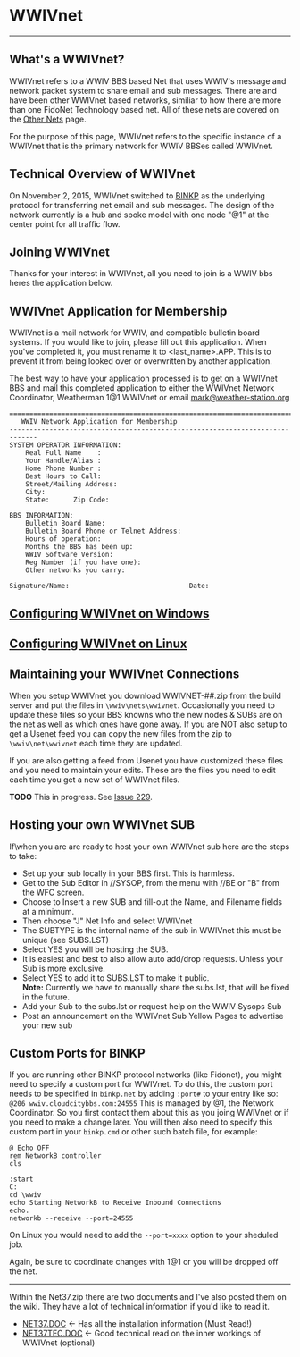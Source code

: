 # WWIVnet
***

## What's a WWIVnet?
WWIVnet refers to a WWIV BBS based Net that uses WWIV's message and network 
packet system to share email and sub messages. There are and have been other 
WWIVnet based networks, similiar to how there are more than one FidoNet 
Technology based net. All of these nets are covered on the [Other Nets](other_nets.md) page.

For the purpose of this page, WWIVnet refers to the specific instance of a 
WWIVnet that is the primary network for WWIV BBSes called WWIVnet.

## Technical Overview of WWIVnet

On November 2, 2015, WWIVnet switched to [BINKP](https://en.wikipedia.org/wiki/Binkp) as the underlying protocol for transferring net email and sub messages. The design of the network currently is a hub and spoke model with one node "@1" at the center point for all traffic flow.

## Joining WWIVnet

Thanks for your interest in WWIVnet,
all you need to join is a WWIV bbs heres the application below.

## WWIVnet Application for Membership

WWIVnet is a mail network for WWIV, and compatible bulletin board
systems. If you would like to join, please fill out this application.
When you've completed it, you must rename it to <last_name>.APP. This is
to prevent it from being looked over or overwritten by another application.

The best way to have your application processed is to get on a WWIVnet
BBS and mail this completed application to either the WWIVnet Network 
Coordinator, Weatherman 1@1 WWIVnet or email mark@weather-station.org


    =============================================================================
       WWIV Network Application for Membership
    -----------------------------------------------------------------------------
    SYSTEM OPERATOR INFORMATION:
        Real Full Name    :
        Your Handle/Alias :
        Home Phone Number : 
        Best Hours to Call: 
        Street/Mailing Address: 
        City: 
        State:      Zip Code:
    
    BBS INFORMATION:
        Bulletin Board Name:
        Bulletin Board Phone or Telnet Address:
        Hours of operation: 
        Months the BBS has been up: 
        WWIV Software Version:               
        Reg Number (if you have one): 
        Other networks you carry:

    Signature/Name:                              Date:
    
## [Configuring WWIVnet on Windows](wwivnet_windows.md)
## [Configuring WWIVnet on Linux](wwivnet_linux.md)
## Maintaining your WWIVnet Connections
When you setup WWIVnet you download WWIVNET-##.zip from the build server and put the files in ```\wwiv\nets\wwivnet```. Occasionally you need to update these files so your BBS knowns who the new nodes & SUBs are on the net as well as which ones have gone away. If you are NOT also setup to get a Usenet feed you can copy the new files from the zip to ```\wwiv\net\wwivnet``` each time they are updated.

If you are also getting a feed from Usenet you have customized these files and you need to maintain your edits. These are the files you need to edit each time you get a new set of WWIVnet files.

**TODO** This in progress. See [Issue 229](https://github.com/wwivbbs/wwiv/issues/229).  

## Hosting your own WWIVnet SUB

If\when you are are ready to host your own WWIVnet sub here are the steps to take:

* Set up your sub locally in your BBS first. This is harmless.
* Get to the Sub Editor in //SYSOP, from the menu with //BE or "B" from the WFC screen.
* Choose to Insert a new SUB and fill-out the Name, and Filename fields at a minimum.
* Then choose "J" Net Info and select WWIVnet
* The SUBTYPE is the internal name of the sub in WWIVnet this must be unique (see SUBS.LST)
* Select YES you will be hosting the SUB.
* It is easiest and best to also allow auto add/drop requests. Unless your Sub is more exclusive.
* Select YES to add it to SUBS.LST to make it public.  
**Note:** Currently we have to manually share the subs.lst, that will be fixed in the future.
* Add your Sub to the subs.lst or request help on the WWIV Sysops Sub
* Post an announcement on the WWIVnet Sub Yellow Pages to advertise your new sub

## Custom Ports for BINKP
If you are running other BINKP protocol networks (like Fidonet), you might need to specify a custom port for WWIVnet. 
To do this, the custom port needs to be specified in `binkp.net` by adding  `:port#` to your entry like so:  
`@206 wwiv.cloudcitybbs.com:24555`
This is managed by @1, the Network Coordinator. So you first contact them about this as you joing WWIVnet or if you need to make a change later. You will then also need to specify this custom port in your `binkp.cmd` or other such batch file, for example:
```
@ Echo OFF
rem NetworkB controller
cls

:start
C:
cd \wwiv
echo Starting NetworkB to Receive Inbound Connections
echo.
networkb --receive --port=24555
```
On Linux you would need to add the `--port=xxxx` option to your sheduled job. 

Again, be sure to coordinate changes with 1@1 or you will be dropped off the net.

***
Within the Net37.zip there are two documents and I've also posted them on the wiki. They have a lot of technical information if you'd like to read it.

* [NET37.DOC](net37_docs.md) <- Has all the installation information (Must Read!)
* [NET37TEC.DOC](net37_tec_docs.md) <- Good technical read on the inner workings of WWIVnet (optional)
